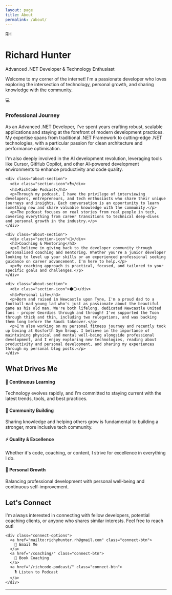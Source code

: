 ```yaml
---
layout: page
title: About
permalink: /about/
---
```


<div class="about-hero">
  <div class="about-avatar">
    <div class="avatar-placeholder">RH</div>
  </div>
  <h1 class="about-title">Richard Hunter</h1>
  <p class="about-subtitle">Advanced .NET Developer & Technology Enthusiast</p>
</div>

<div class="about-content">
  <div class="about-intro">
    <p class="lead">Welcome to my corner of the internet! I'm a passionate developer who loves exploring the intersection of technology, personal growth, and sharing knowledge with the community.</p>
  </div>

  <div class="about-sections">
    <div class="about-section">
      <div class="section-icon">💻</div>
      <h3>Professional Journey</h3>
      <p>As an Advanced .NET Developer, I've spent years crafting robust, scalable applications and staying at the forefront of modern development practices. My expertise spans from traditional .NET Framework to cutting-edge .NET technologies, with a particular passion for clean architecture and performance optimisation.</p>
      <p>I'm also deeply involved in the AI development revolution, leveraging tools like Cursor, GitHub Copilot, and other AI-powered development environments to enhance productivity and code quality.</p>
    </div>

    <div class="about-section">
      <div class="section-icon">🎙️</div>
      <h3>RichCode Podcast</h3>
      <p>Through my podcast, I have the privilege of interviewing developers, entrepreneurs, and tech enthusiasts who share their unique journeys and insights. Each conversation is an opportunity to learn something new and share valuable knowledge with the community.</p>
      <p>The podcast focuses on real stories from real people in tech, covering everything from career transitions to technical deep-dives and personal growth in the industry.</p>
    </div>

    <div class="about-section">
      <div class="section-icon">🚀</div>
      <h3>Coaching & Mentoring</h3>
      <p>I believe in giving back to the developer community through personalised coaching and mentoring. Whether you're a junior developer looking to level up your skills or an experienced professional seeking guidance on career advancement, I'm here to help.</p>
      <p>My coaching approach is practical, focused, and tailored to your specific goals and challenges.</p>
    </div>

    <div class="about-section">
      <div class="section-icon">⚫⚪</div>
      <h3>Personal Life</h3>
      <p>Born and raised in Newcastle upon Tyne, I'm a proud dad to a football-mad young lad who's just as passionate about the beautiful game as his old man. We're both lifelong, dedicated Newcastle United fans - proper Geordies through and through! I've supported the Toon through thick and thin, including two relegations, and was backing them long before the Saudi takeover.</p>
      <p>I'm also working on my personal fitness journey and recently took up boxing at Gosforth Gym Group. I believe in the importance of maintaining physical and mental well-being alongside professional development, and I enjoy exploring new technologies, reading about productivity and personal development, and sharing my experiences through my personal blog posts.</p>
    </div>
  </div>

  <div class="about-values">
    <h2>What Drives Me</h2>
    <div class="values-grid">
      <div class="value-item">
        <h4>🎯 Continuous Learning</h4>
        <p>Technology evolves rapidly, and I'm committed to staying current with the latest trends, tools, and best practices.</p>
      </div>
      <div class="value-item">
        <h4>🤝 Community Building</h4>
        <p>Sharing knowledge and helping others grow is fundamental to building a stronger, more inclusive tech community.</p>
      </div>
      <div class="value-item">
        <h4>⚡ Quality & Excellence</h4>
        <p>Whether it's code, coaching, or content, I strive for excellence in everything I do.</p>
      </div>
      <div class="value-item">
        <h4>🌱 Personal Growth</h4>
        <p>Balancing professional development with personal well-being and continuous self-improvement.</p>
      </div>
    </div>
  </div>

  <div class="about-connect">
    <h2>Let's Connect</h2>
    <p>I'm always interested in connecting with fellow developers, potential coaching clients, or anyone who shares similar interests. Feel free to reach out!</p>
    
    <div class="connect-options">
      <a href="mailto:richyhunter.rh@gmail.com" class="connect-btn">
        📧 Email Me
      </a>
      <a href="/coaching/" class="connect-btn">
        🚀 Book Coaching
      </a>
      <a href="/richcode-podcast/" class="connect-btn">
        🎙️ Listen to Podcast
      </a>
    </div>
  </div>
</div>

---


